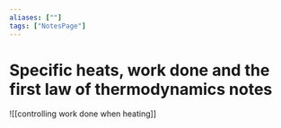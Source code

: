 ```yaml
---
aliases: [""]
tags: ["NotesPage"]
---
```


# Specific heats, work done and the first law of thermodynamics notes

![[controlling work done when heating]]
